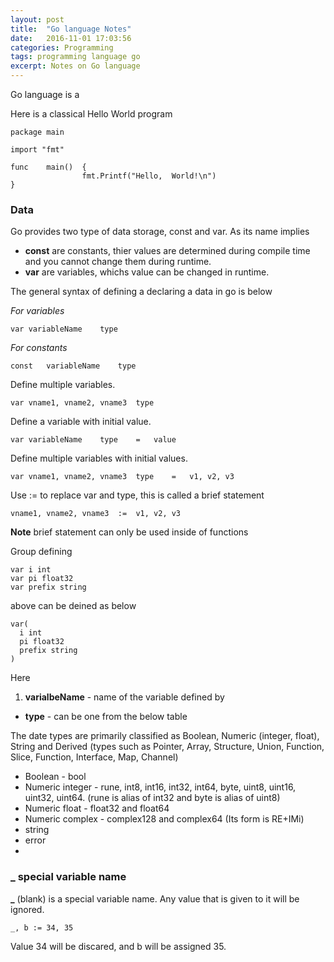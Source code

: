 ```yaml
---
layout: post
title:  "Go language Notes"
date:   2016-11-01 17:03:56
categories: Programming
tags: programming language go
excerpt: Notes on Go language
---
```


Go language is a

Here is a classical Hello World program

```
package main

import "fmt"

func	main()	{
				fmt.Printf("Hello,	World!\n")
}
```

### Data

Go provides two type of data storage, const and var. As its name implies
* **const** are constants, thier values	are	determined	during	compile	time and	you	cannot	change	them	during	runtime.
* **var** are variables, whichs value can be changed in runtime.

The general syntax of defining a declaring a data in go is below

*For variables*

```
var	variableName	type
```

*For constants*

```
const	variableName	type
```

Define	multiple	variables.

```
var	vname1,	vname2,	vname3	type
```

Define	a	variable	with	initial	value.

```
var	variableName	type	=	value
```

Define	multiple	variables	with	initial	values.

```
var	vname1,	vname2,	vname3	type	=	v1,	v2,	v3
```
Use := to replace var and type, this is called a brief statement

```
vname1,	vname2,	vname3	:=	v1,	v2,	v3
```

**Note** brief statement can only be used inside of functions

Group defining

```
var i int
var pi float32
var prefix string
```

above can be deined as below

```
var(
  i int
  pi float32
  prefix string
)
```


Here

1. **varialbeName** - name of the variable defined by
* **type** - can be one from the below table

The date types are primarily classified as Boolean, Numeric (integer, float), String and Derived (types such as Pointer, Array, Structure, Union, Function, Slice, Function, Interface, Map, Channel)

* Boolean - bool
* Numeric integer - rune, int8, int16, int32, int64, byte, uint8, uint16, uint32, uint64. (rune is alias of int32 and byte is alias of uint8)
* Numeric float - float32 and float64
* Numeric complex - complex128 and complex64 (Its form is RE+IMi)
* string
* error
*

### _ special variable name

**_** (blank) is a special variable name. Any value that is given to it will be ignored.

```
_, b := 34, 35
```
Value 34 will be discared, and b will be assigned 35.
